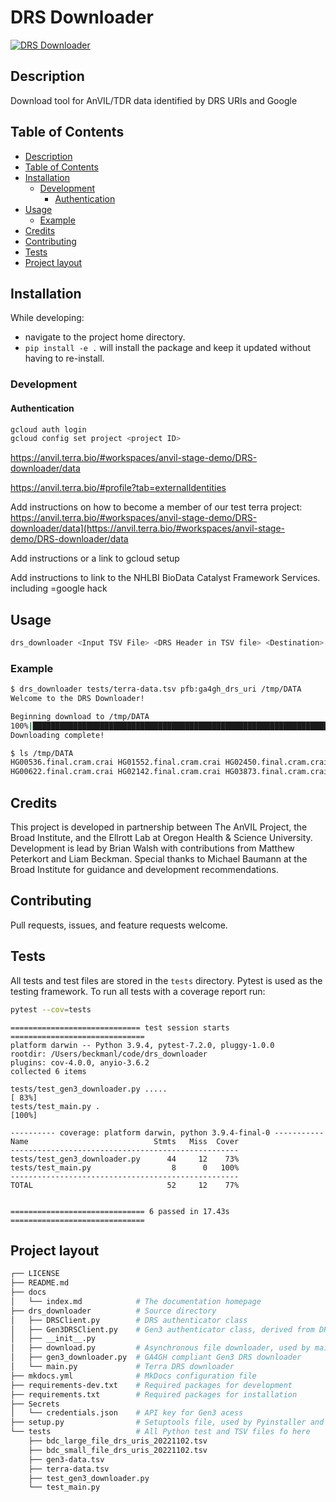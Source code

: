 # DRS Downloader

[![DRS Downloader][build-badge]][build-link] 

[build-badge]: https://github.com/anvilproject/drs_downloader/actions/workflows/build.yml/badge.svg?branch=minimal-viable
[build-link]: https://github.com/anvilproject/drs_downloader/actions/workflows/build.yml

## Description

Download tool for AnVIL/TDR data identified by DRS URIs and Google

## Table of Contents

- [Description](#description)
- [Table of Contents](#table-of-contents)
- [Installation](#installation)
  - [Development](#development)
    - [Authentication](#authentication)
- [Usage](#usage)
  - [Example](#example)
- [Credits](#credits)
- [Contributing](#contributing)
- [Tests](#tests)
- [Project layout](#project-layout)

## Installation

While developing:
  - navigate to the project home directory. 
  - `pip install -e .` will install the package and keep it updated without having to re-install. 

### Development

#### Authentication

```sh
gcloud auth login
gcloud config set project <project ID>
```

https://anvil.terra.bio/#workspaces/anvil-stage-demo/DRS-downloader/data

https://anvil.terra.bio/#profile?tab=externalIdentities

Add instructions on how to become a member of our test terra project: https://anvil.terra.bio/#workspaces/anvil-stage-demo/DRS-downloader/data](https://anvil.terra.bio/#workspaces/anvil-stage-demo/DRS-downloader/data

Add instructions or a link to gcloud setup

Add instructions to link to the NHLBI BioData Catalyst Framework Services. including =google hack

## Usage

```sh
drs_downloader <Input TSV File> <DRS Header in TSV file> <Destination>
```

### Example

```sh
$ drs_downloader tests/terra-data.tsv pfb:ga4gh_drs_uri /tmp/DATA
Welcome to the DRS Downloader!

Beginning download to /tmp/DATA
100%|████████████████████████████████████████████████████████████████████████████████| 10/10 [00:00<00:00, 56148.65it/s]
Downloading complete!

$ ls /tmp/DATA
HG00536.final.cram.crai HG01552.final.cram.crai HG02450.final.cram.crai HG04209.final.cram.crai NA20356.final.cram.crai
HG00622.final.cram.crai HG02142.final.cram.crai HG03873.final.cram.crai NA18613.final.cram.crai NA20525.final.cram.crai
```

## Credits

This project is developed in partnership between The AnVIL Project, the Broad Institute, and the Ellrott Lab at Oregon Health & Science University. Development is lead by Brian Walsh with contributions from Matthew Peterkort and Liam Beckman. Special thanks to Michael Baumann at the Broad Institute for guidance and development recommendations.

## Contributing

Pull requests, issues, and feature requests welcome.

## Tests

All tests and test files are stored in the `tests` directory. Pytest is used as the testing framework. To run all tests with a coverage report run:

```sh
pytest --cov=tests
```

```
============================= test session starts ==============================
platform darwin -- Python 3.9.4, pytest-7.2.0, pluggy-1.0.0
rootdir: /Users/beckmanl/code/drs_downloader
plugins: cov-4.0.0, anyio-3.6.2
collected 6 items

tests/test_gen3_downloader.py .....                                                                              [ 83%]
tests/test_main.py .                                                                                             [100%]

---------- coverage: platform darwin, python 3.9.4-final-0 -----------
Name                            Stmts   Miss  Cover
---------------------------------------------------
tests/test_gen3_downloader.py      44     12    73%
tests/test_main.py                  8      0   100%
---------------------------------------------------
TOTAL                              52     12    77%


============================== 6 passed in 17.43s ==============================

```

## Project layout

```sh
┌── LICENSE
├── README.md
├── docs
│   └── index.md            # The documentation homepage
├── drs_downloader          # Source directory
│   ├── DRSClient.py        # DRS authenticator class
│   ├── Gen3DRSClient.py    # Gen3 authenticator class, derived from DRSClient.py
│   ├── __init__.py
│   ├── download.py         # Asynchronous file downloader, used by main.py and gen3_downloader.py
│   ├── gen3_downloader.py  # GA4GH compliant Gen3 DRS downloader
│   └── main.py             # Terra DRS downloader
├── mkdocs.yml              # MkDocs configuration file
├── requirements-dev.txt    # Required packages for development
├── requirements.txt        # Required packages for installation
├── Secrets
│   └── credentials.json    # API key for Gen3 acess
├── setup.py                # Setuptools file, used by Pyinstaller and pip
└── tests                   # All Python test and TSV files fo here
    ├── bdc_large_file_drs_uris_20221102.tsv
    ├── bdc_small_file_drs_uris_20221102.tsv
    ├── gen3-data.tsv
    ├── terra-data.tsv
    ├── test_gen3_downloader.py
    └── test_main.py
 ```